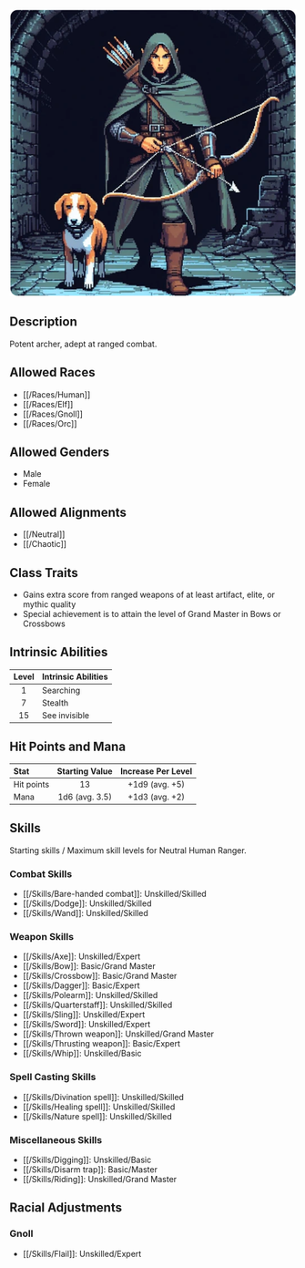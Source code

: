 ![ranger](/uploads/Roles/Ranger/ranger.webp)

## Description

Potent archer, adept at ranged combat.

## Allowed Races

- [[/Races/Human]]
- [[/Races/Elf]]
- [[/Races/Gnoll]]
- [[/Races/Orc]]

## Allowed Genders

- Male
- Female

## Allowed Alignments

- [[/Neutral]]
- [[/Chaotic]]

## Class Traits

- Gains extra score from ranged weapons of at least artifact, elite, or mythic quality
- Special achievement is to attain the level of Grand Master in Bows or Crossbows

## Intrinsic Abilities

| Level | Intrinsic Abilities |
| :---: | :--------- |
| 1 | Searching |
| 7 | Stealth |
| 15 | See invisible |

## Hit Points and Mana

| Stat | Starting Value | Increase Per Level |
| :--- | :------------: | :----------------: |
| Hit points | 13 | +1d9 (avg. +5) |
| Mana | 1d6 (avg. 3.5) | +1d3 (avg. +2) |

## Skills

Starting skills / Maximum skill levels for Neutral Human Ranger.

### Combat Skills 

* [[/Skills/Bare-handed combat]]: Unskilled/Skilled 
* [[/Skills/Dodge]]: Unskilled/Skilled
* [[/Skills/Wand]]: Unskilled/Skilled 

### Weapon Skills 

* [[/Skills/Axe]]: Unskilled/Expert 
* [[/Skills/Bow]]: Basic/Grand Master
* [[/Skills/Crossbow]]: Basic/Grand Master
* [[/Skills/Dagger]]: Basic/Expert 
* [[/Skills/Polearm]]: Unskilled/Skilled 
* [[/Skills/Quarterstaff]]: Unskilled/Skilled 
* [[/Skills/Sling]]: Unskilled/Expert 
* [[/Skills/Sword]]: Unskilled/Expert 
* [[/Skills/Thrown weapon]]: Unskilled/Grand Master
* [[/Skills/Thrusting weapon]]: Basic/Expert 
* [[/Skills/Whip]]: Unskilled/Basic 

### Spell Casting Skills 

* [[/Skills/Divination spell]]: Unskilled/Skilled
* [[/Skills/Healing spell]]: Unskilled/Skilled
* [[/Skills/Nature spell]]: Unskilled/Skilled

### Miscellaneous Skills

* [[/Skills/Digging]]: Unskilled/Basic 
* [[/Skills/Disarm trap]]: Basic/Master
* [[/Skills/Riding]]: Unskilled/Grand Master

## Racial Adjustments

### Gnoll

- [[/Skills/Flail]]: Unskilled/Expert